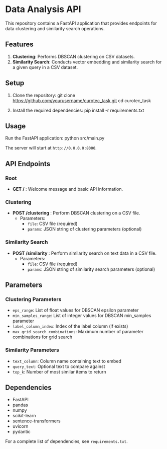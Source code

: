 # Data Analysis API

This repository contains a FastAPI application that provides endpoints for data clustering and similarity search operations.

## Features

1. **Clustering**: Performs DBSCAN clustering on CSV datasets.
2. **Similarity Search**: Conducts vector embedding and similarity search for a given query in a CSV dataset.

## Setup

1. Clone the repository: git clone https://github.com/yourusername/curotec_task.git cd curotec_task

2. Install the required dependencies: pip install -r requirements.txt

## Usage

Run the FastAPI application: python src/main.py


The server will start at `http://0.0.0.0:8000`.

## API Endpoints

### Root
- **GET /** : Welcome message and basic API information.

### Clustering
- **POST /clustering** : Perform DBSCAN clustering on a CSV file.
  - Parameters:
    - `file`: CSV file (required)
    - `params`: JSON string of clustering parameters (optional)

### Similarity Search
- **POST /similarity** : Perform similarity search on text data in a CSV file.
  - Parameters:
    - `file`: CSV file (required)
    - `params`: JSON string of similarity search parameters (optional)

## Parameters

### Clustering Parameters
- `eps_range`: List of float values for DBSCAN epsilon parameter
- `min_samples_range`: List of integer values for DBSCAN min_samples parameter
- `label_column_index`: Index of the label column (if exists)
- `max_grid_search_combinations`: Maximum number of parameter combinations for grid search

### Similarity Parameters
- `text_column`: Column name containing text to embed
- `query_text`: Optional text to compare against
- `top_k`: Number of most similar items to return

## Dependencies

- FastAPI
- pandas
- numpy
- scikit-learn
- sentence-transformers
- uvicorn
- pydantic

For a complete list of dependencies, see `requirements.txt`.